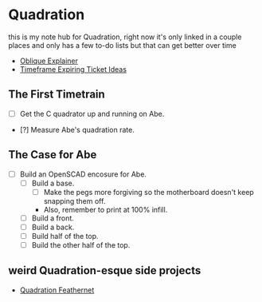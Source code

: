 # Quadration

this is my note hub for Quadration, right now it's only linked in a couple places and only has a few to-do lists but that can get better over time

- [Oblique Explainer](627a589f-04a8-405c-95b9-5103f0496e24.md)
- [Timeframe Expiring Ticket Ideas](fbc2eb6a-efbc-402e-a0fd-1e63e3ad5688.md)

## The First Timetrain

- [ ] Get the C quadrator up and running on Abe.
- [?] Measure Abe's quadration rate.

## The Case for Abe

- [ ] Build an OpenSCAD encosure for Abe.
  - [ ] Build a base.
    - [ ] Make the pegs more forgiving so the motherboard doesn't keep snapping them off.
    - Also, remember to print at 100% infill.
  - [ ] Build a front.
  - [ ] Build a back.
  - [ ] Build half of the top.
  - [ ] Build the other half of the top.

## weird Quadration-esque side projects

- [Quadration Feathernet](58594c81-a69d-4c63-a7b2-9f528172713a.md)
